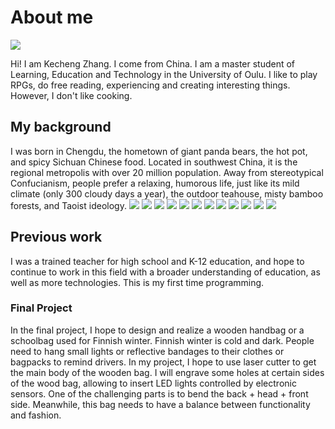 # About me

![](../images/kechengavatar.png)


Hi! I am Kecheng Zhang. I come from China. I am a master student of Learning, Education and Technology in the University of Oulu. I like to play RPGs, do free reading, experiencing and creating interesting things. However, I don't like cooking.


## My background

I was born in Chengdu, the hometown of giant panda bears, the hot pot, and spicy Sichuan Chinese food. Located in southwest China, it is the regional metropolis with over 20 million population. Away from stereotypical Confucianism, people prefer a relaxing, humorous life, just like its mild climate (only 300 cloudy days a year), the outdoor teahouse, misty bamboo forests, and Taoist ideology. 
![](../images/panda1.jpg)
![](../images/pandadis.jpg)
![](../images/hotpot1.jpg)
![](../images/chengdu1.jpg)
![](../images/chengdu2.jpg)
![](../images/chengdu3.jpg)
![](../images/chengdu4.jpg)
![](../images/chengdu5.jpg)
![](../images/chengdu6.jpg)
![](../images/chengdu7.jpg)
![](../images/chengdu8.jpg)
![](../images/chengdu9.jpg)

## Previous work

I was a trained teacher for high school and K-12 education, and hope to continue to work in this field with a broader understanding of education, as well as more technologies. This is my first time programming.

### Final Project

In the final project, I hope to design and realize a wooden handbag or a schoolbag used for Finnish winter. 
Finnish winter is cold and dark. People need to hang small lights or reflective bandages to their clothes or bagpacks to remind drivers.
In my project, I hope to use laser cutter to get the main body of the wooden bag. I will engrave some holes at certain sides of the wood bag, allowing to insert LED lights controlled by electronic sensors.
One of the challenging parts is to bend the back + head + front side. 
Meanwhile, this bag needs to have a balance between functionality and fashion.



